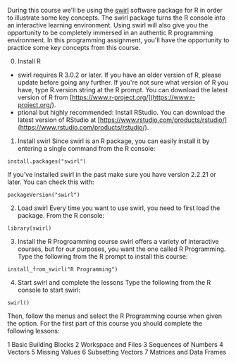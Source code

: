 During this course we'll be using the [swirl](http://swirlstats.com/) software package for R in order to illustrate some key concepts. The swirl package turns the R console into an interactive learning environment. Using swirl will also give you the opportunity to be completely immersed in an authentic R programming environment. In this programming assignment, you'll have the opportunity to practice some key concepts from this course.

0. Install R
- swirl requires R 3.0.2 or later. If you have an older version of R, please update before going any further. If you're not sure what version of R you have, type R.version.string at the R prompt. You can download the latest version of R from [https://www.r-project.org/](https://www.r-project.org/).
- ptional but highly recommended: Install RStudio. You can download the latest version of RStudio at [https://www.rstudio.com/products/rstudio/](https://www.rstudio.com/products/rstudio/).

1. Install swirl
Since swirl is an R package, you can easily install it by entering a single command from the R console:

```install.packages("swirl")```

If you've installed swirl in the past make sure you have version 2.2.21 or later. You can check this with:

```packageVersion("swirl")```

2. Load swirl
Every time you want to use swirl, you need to first load the package. From the R console:

```library(swirl)```

3. Install the R Progroamming course
swirl offers a variety of interactive courses, but for our purposes, you want the one called R Programming. Type the following from the R prompt to install this course:

```install_from_swirl("R Programming")```

4. Start swirl and complete the lessons
Type the following from the R console to start swirl:

```swirl()```

Then, follow the menus and select the R Programming course when given the option. For the first part of this course you should complete the following lessons:

1 Basic Building Blocks
2 Workspace and Files
3 Sequences of Numbers
4 Vectors
5 Missing Values
6 Subsetting Vectors
7 Matrices and Data Frames
